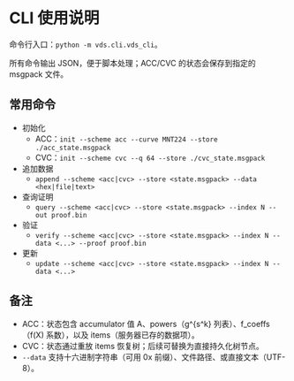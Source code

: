 # CLI 使用说明

命令行入口：`python -m vds.cli.vds_cli`。

所有命令输出 JSON，便于脚本处理；ACC/CVC 的状态会保存到指定的 msgpack 文件。

## 常用命令

- 初始化
  - ACC：`init --scheme acc --curve MNT224 --store ./acc_state.msgpack`
  - CVC：`init --scheme cvc --q 64 --store ./cvc_state.msgpack`
- 追加数据
  - `append --scheme <acc|cvc> --store <state.msgpack> --data <hex|file|text>`
- 查询证明
  - `query --scheme <acc|cvc> --store <state.msgpack> --index N --out proof.bin`
- 验证
  - `verify --scheme <acc|cvc> --store <state.msgpack> --index N --data <...> --proof proof.bin`
- 更新
  - `update --scheme <acc|cvc> --store <state.msgpack> --index N --data <...>`

## 备注

- ACC：状态包含 accumulator 值 A、powers（g^{s^k} 列表）、f_coeffs（f(X) 系数），以及 items（服务器已存的数据项）。
- CVC：状态通过重放 items 恢复树；后续可替换为直接持久化树节点。
- `--data` 支持十六进制字符串（可用 0x 前缀）、文件路径、或直接文本（UTF-8）。

